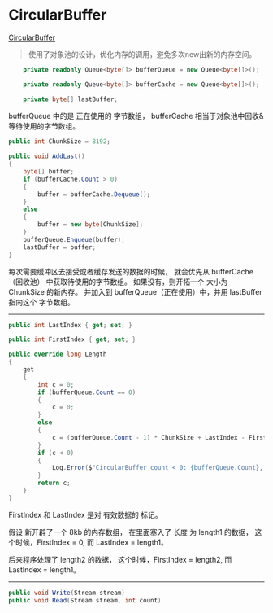 # CircularBuffer

[CircularBuffer](https://github.com/egametang/ET/blob/1d03fd8c014bdc1771f7651a69ac0c5cd6d2f0c3/Unity/Assets/Scripts/Core/Network/Circularbuffer.cs#L7)

> 使用了对象池的设计，优化内存的调用，避免多次new出新的内存空间。

```C#
 	private readonly Queue<byte[]> bufferQueue = new Queue<byte[]>();

    private readonly Queue<byte[]> bufferCache = new Queue<byte[]>();

    private byte[] lastBuffer;
```

bufferQueue 中的是 正在使用的 字节数组，
bufferCache 相当于对象池中回收&等待使用的字节数组。

````C#
public int ChunkSize = 8192;
    
public void AddLast()
{
    byte[] buffer;
    if (bufferCache.Count > 0)
    {
        buffer = bufferCache.Dequeue();
    }
    else
    {
        buffer = new byte[ChunkSize];
    }
    bufferQueue.Enqueue(buffer);
    lastBuffer = buffer;
}
````



每次需要缓冲区去接受或者缓存发送的数据的时候，
就会优先从 bufferCache（回收池） 中获取待使用的字节数组。
如果没有，则开拓一个 大小为 ChunkSize 的新内存。
并加入到 bufferQueue（正在使用）中，并用 lastBuffer 指向这个 字节数组。

----



```C#
public int LastIndex { get; set; }

public int FirstIndex { get; set; }

public override long Length
{
    get
    {
        int c = 0;
        if (bufferQueue.Count == 0)
        {
            c = 0;
        }
        else
        {
            c = (bufferQueue.Count - 1) * ChunkSize + LastIndex - FirstIndex;
        }
        if (c < 0)
        {
            Log.Error($"CircularBuffer count < 0: {bufferQueue.Count}, {LastIndex}, {FirstIndex}");
        }
        return c;
    }
}
```



FirstIndex 和 LastIndex 是对 有效数据的 标记。

假设 新开辟了一个 8kb 的内存数组，
在里面塞入了 长度 为 length1 的数据，
这个时候，FirstIndex = 0, 而 LastIndex  = length1。

后来程序处理了 length2 的数据，
这个时候，FirstIndex = length2, 而 LastIndex  = length1。



----



```C#
public void Write(Stream stream)
public void Read(Stream stream, int count)
```










